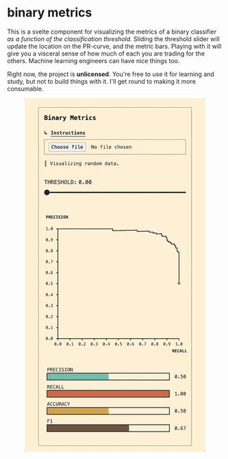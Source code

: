 # binary metrics

This is a svelte component for visualizing the metrics of a binary classifier _as a function of the classification threshold_. Sliding the threshold slider will update the location on the PR-curve, and the metric bars. Playing with it will give you a visceral sense of how much of each you are trading for the others. Machine learning engineers can have nice things too.

Right now, the project is **unlicensed**. You're free to use it for learning and study, but not to build things with it. I'll get round to making it more consumable.

<p align="center">
  <img alt="A precision-recall curve and some horizontal bars depicting precision, recall, accuracy, and f1 score. There's a slider to control the classification threshold. Changing the threshold updates the curve and metrics." src="https://raw.githubusercontent.com/cjwallace/binary-metrics/main/static/binary-metrics.gif" />
</p>